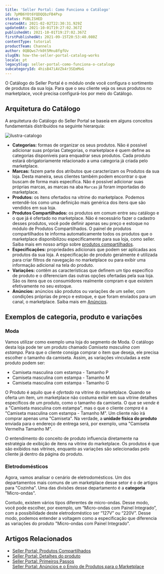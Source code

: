 ```yaml
---
title: 'Seller Portal: Como Funciona o Catálogo'
id: 7pMB6YOt6YQDQQbzFB4Pxp
status: PUBLISHED
createdAt: 2021-02-02T22:30:31.929Z
updatedAt: 2021-10-01T19:27:02.367Z
publishedAt: 2021-10-01T19:27:02.367Z
firstPublishedAt: 2021-09-15T20:53:40.080Z
contentType: tutorial
productTeam: Channels
author: 0QBQws7rk0t5Mnu8fgfUv
slugEN: how-the-seller-portal-catalog-works
locale: pt
legacySlug: seller-portal-como-funciona-o-catalogo
subcategoryId: 4hisB47iAVZk4r3SEmMoG
---
```


O Catálogo do Seller Portal é o módulo onde você configura o sortimento de produtos da sua loja. Para que o seu cliente veja os seus produtos no marketplace, você precisa configurá-los por meio do Catálogo. 

## Arquitetura do Catálogo

A arquitetura do Catálogo do Seller Portal se baseia em alguns conceitos fundamentais distribuídos na seguinte hierarquia:

![ilustra-catalogo](https://images.ctfassets.net/alneenqid6w5/3U5oa9w94stDXltSJPqF1V/95ac8458ebfd20bba03c8669a1e27fdf/ilustra-catalogo.png)

- **Categorias:**  formas de organizar os seus produtos. Não é possível adicionar suas próprias Categorias, o marketplace é quem define as categorias disponíveis para enquadrar seus produtos. Cada produto estará obrigatoriamente relacionado a uma categoria já criada pelo marketplace.   
- **Marcas:**  fazem parte dos atributos que caracterizam os Produtos da sua loja. Desta maneira, seus clientes também podem encontrar o que buscam de forma mais específica. Não é possível adicionar suas próprias marcas, as marcas na aba `Marcas` já foram importadas do marketplace.    
- **Produtos:** os itens ofertados na vitrine do marketplace.  Podemos entendê-los como uma definição mais genérica dos itens que são vendidos em sua loja.    
- **Produtos Compartilhados:** os produtos em comum entre seu catálogo e o que já  é ofertado no marketplace. Não é necessário fazer o cadastro desses produtos, você pode definir apenas seu preço e estoque no módulo de Produtos Compartilhados. O painel de produtos compartilhados te informa automaticamente todos os produtos que o marketplace disponibilizou especificamente para sua loja, como seller. Saiba mais em nosso artigo sobre [produtos compartilhados](/pt/tutorial/seller-portal-produtos-compartilhados--6vUGj2UmOuLzQTK9pj04lu).           
- **Especificações:** propriedades adicionais que podem ser aplicadas aos produtos da sua loja. A especificação de produto geralmente é utilizada para criar filtros de navegação no marketplace ou para exibir uma informação adicional na tela do produto.    
-  **Variações:** contêm as características que definem um tipo específico de produto e o diferenciam das outras opções ofertadas pela sua loja. São os itens que os consumidores realmente compram e que existem efetivamente no seu estoque.   
- **Anúncios:**  anúncios são produtos ou variações de um seller, com condições próprias de preço e estoque, e que foram enviados para um canal, o marketplace. Saiba mais em [Anúncios](/pt/tutorial/anuncios-y-envio-de-productos-al-marketplace--3RwSj7AyBoPtFbXkS7REiu). 

## Exemplos de categoria, produto e variações 

### Moda

Vamos utilizar como exemplo uma loja do segmento de Moda. O catálogo desta loja pode ter um produto chamado *Camiseta masculina com estampa*. Para que o cliente consiga comprar o item que deseja, ele precisa escolher o tamanho da camiseta. Assim, as variações vinculadas a este produto podem ser:

- Camiseta masculina com estampa - Tamanho P  
- Camiseta masculina com estampa - Tamanho M  
- Camiseta masculina com estampa - Tamanho G  

O Produto é aquilo que é *ofertado* na vitrine do marketplace. Quando se oferta um item, um marketplace não costuma exibir em sua vitrine detalhes específicos de um produto, como o tamanho da camiseta. O que se *vende* é a "Camiseta masculina com estampa", mas o que o cliente *compra* é a "Camiseta masculina com estampa - Tamanho M". Um cliente não irá comprar apenas uma "Camiseta". Na verdade, a **unidade física do produto** enviada para o endereço de entrega será, por exemplo, uma "Camiseta Vermelha Tamanho M".

O entendimento do conceito de produto influencia diretamente na estratégia de exibição de itens na vitrine do marketplace. Os produtos é que são exibidos nas vitrines, enquanto as variações são selecionadas pelo cliente já dentro da página do produto.

### Eletrodomésticos

Agora, vamos analisar o cenário de eletrodomésticos. Um dos departamentos mais comuns de um marketplace desse setor é o de artigos para "Cozinha". Uma das divisões desse departamento é a **categoria** "Micro-ondas".

Contudo, existem vários tipos diferentes de micro-ondas. Desse modo, você pode escolher, por exemplo, um “Micro-ondas com Painel Integrado”, com a possibilidade deste eletrodoméstico ser “127V” ou “220V”. Desse modo, podemos entender a voltagem como a especificação que diferencia as variações do produto "Micro-ondas com Painel Integrado".

## Artigos Relacionados

- [Seller Portal: Produtos Compartilhados](/pt/tutorial/seller-portal-produtos-compartilhados--6vUGj2UmOuLzQTK9pj04lu)      
- [Seller Portal: Detalhes do produto](/pt/tutorial/seller-portal-detalhes-do-produto--K0WWsERWj7aQtmZinhYoP)      
- [Seller Portal: Primeiros Passos](/pt/tutorial/seller-portal-primeiros-passos--6w1vBdRH2uuBGmUqgNQjwK)    
[Seller Portal: Anúncios e o Envio de Produtos para o Marketplace](/admin/app/docs/seller-portal/tutorials/3RwSj7AyBoPtFbXkS7REiu)    

